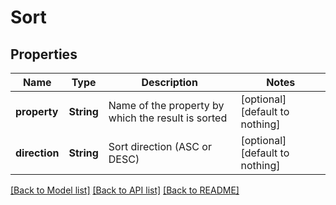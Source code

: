 # Sort


## Properties
Name | Type | Description | Notes
------------ | ------------- | ------------- | -------------
**property** | **String** | Name of the property by which the result is sorted | [optional] [default to nothing]
**direction** | **String** | Sort direction (ASC or DESC) | [optional] [default to nothing]


[[Back to Model list]](../README.md#models) [[Back to API list]](../README.md#api-endpoints) [[Back to README]](../README.md)


